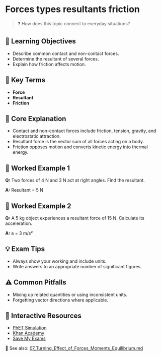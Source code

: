 # Forces types resultants friction

> ❓ How does this topic connect to everyday situations?

<!--
Gamma Metadata:
Course: IGCSE Physics Year 10
Topic: Forces types resultants friction
-->

## 🎯 Learning Objectives
- Describe common contact and non-contact forces.
- Determine the resultant of several forces.
- Explain how friction affects motion.

## 🔑 Key Terms
- **Force**
- **Resultant**
- **Friction**

## 📘 Core Explanation
- Contact and non-contact forces include friction, tension, gravity, and electrostatic attraction.
- Resultant force is the vector sum of all forces acting on a body.
- Friction opposes motion and converts kinetic energy into thermal energy.

## 🧮 Worked Example 1
**Q:** Two forces of 4 N and 3 N act at right angles. Find the resultant.

**A:** Resultant = 5 N

## 🧮 Worked Example 2
**Q:** A 5 kg object experiences a resultant force of 15 N. Calculate its acceleration.

**A:** a = 3 m/s²

## 💡 Exam Tips
- Always show your working and include units.
- Write answers to an appropriate number of significant figures.

## ⚠️ Common Pitfalls
- Mixing up related quantities or using inconsistent units.
- Forgetting vector directions where applicable.

## 🔗 Interactive Resources
- [PhET Simulation](https://phet.colorado.edu/en/simulation/forces-and-motion-basics)
- [Khan Academy](https://www.khanacademy.org/science/physics)
- [Save My Exams](https://www.savemyexams.co.uk/)

📎 See also: [07_Turning_Effect_of_Forces_Moments_Equilibrium.md](07_Turning_Effect_of_Forces_Moments_Equilibrium.md)
